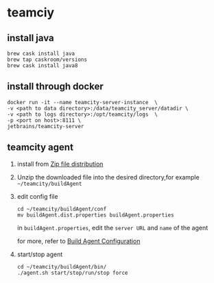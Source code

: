 # teamciy

## install java

```
brew cask install java
brew tap caskroom/versions
brew cask install java8
```


## install through docker
```
docker run -it --name teamcity-server-instance  \
-v <path to data directory>:/data/teamcity_server/datadir \
-v <path to logs directory>:/opt/teamcity/logs  \
-p <port on host>:8111 \
jetbrains/teamcity-server
```
## teamcity agent
1. install from [Zip file distribution](http://localhost:8111/update/buildAgent.zip)
2. Unzip the downloaded file into the desired directory,for example `~/teamcity/buildAgent`
3. edit config file
	
	```
	cd ~/teamcity/buildAgent/conf
	mv buildAgent.dist.properties buildAgent.properties
	```
	in `buildAgent.properties`, edit the `server URL` and `name` of the agent
	
	for more, refer to [Build Agent Configuration](https://confluence.jetbrains.com/display/TCD10/Build+Agent+Configuration)
3. start/stop agent

	```
	cd ~/teamcity/buildAgent/bin/
	./agent.sh start/stop/run/stop force
	```

